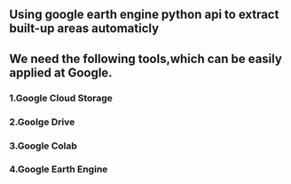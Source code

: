 ## Using google earth engine python api to extract built-up areas automaticly
## We need the following tools,which can be easily applied at Google.
### 1.Google Cloud Storage
### 2.Goolge Drive
### 3.Google Colab
### 4.Google Earth Engine
